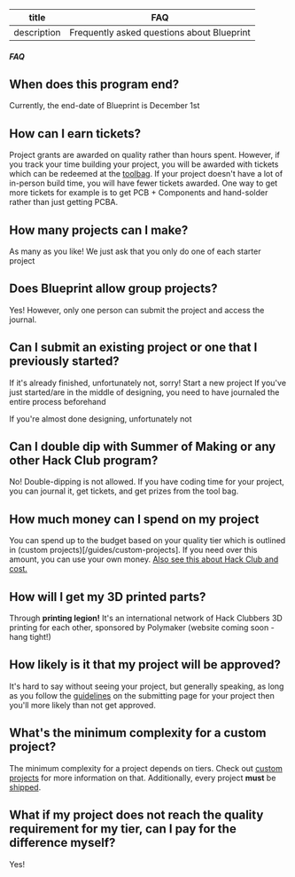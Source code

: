 | title       | FAQ                                        |
| ----------- | ------------------------------------------ |
| description | Frequently asked questions about Blueprint |

##### FAQ

## When does this program end?

Currently, the end-date of Blueprint is December 1st

## How can I earn tickets?

Project grants are awarded on quality rather than hours spent. However, if you track your time building your project, you will be awarded with tickets which can be redeemed at the [toolbag](/toolbag). If your project doesn't have a lot of in-person build time, you will have fewer tickets awarded. One way to get more tickets for example is to get PCB + Components and hand-solder rather than just getting PCBA.

## How many projects can I make?

As many as you like! We just ask that you only do one of each starter project

## Does Blueprint allow group projects?

Yes! However, only one person can submit the project and access the journal.

## Can I submit an existing project or one that I previously started?

If it's already finished, unfortunately not, sorry! Start a new project
If you've just started/are in the middle of designing, you need to have journaled the entire process beforehand

If you're almost done designing, unfortunately not

## Can I double dip with Summer of Making or any other Hack Club program?

No! Double-dipping is not allowed. If you have coding time for your project, you can journal it, get tickets, and get prizes from the tool bag.

## How much money can I spend on my project

You can spend up to the budget based on your quality tier which is outlined in (custom projects)[/guides/custom-projects]. If you need over this amount, you can use your own money. [Also see this about Hack Club and cost.](/docs/about-cost)

## How will I get my 3D printed parts?

Through **printing legion!** It's an international network of Hack Clubbers 3D printing for each other, sponsored by Polymaker (website coming soon - hang tight!)

## How likely is it that my project will be approved?

It's hard to say without seeing your project, but generally speaking, as long as you follow the [guidelines](/guides/custom-projects) on the submitting page for your project then you'll more likely than not get approved.

## What's the minimum complexity for a custom project?

The minimum complexity for a project depends on tiers. Check out [custom projects](/guides/custom-projects) for more information on that. Additionally, every project **must** be [shipped](/docs/shipping).

## What if my project does not reach the quality requirement for my tier, can I pay for the difference myself?

Yes!
